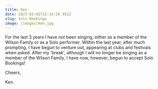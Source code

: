 ```yaml
---
title: Ken
date: 2023-03-01T12:14:26.951Z
slug: Solo Bookings
image: /images/ken.jpg
---
```

For the last 3 years I have not been singing, either as a member of the Wilson Family or as a Solo performer. Within the last year, after much prompting, I have begun to venture out, appearing at clubs and festivals when asked.  After my 'break', although I will no longer be singing as a member of the Wilson Family, I have now, however, begun to accept Solo Bookings!

Cheers,

Ken.
